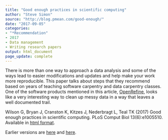 ```yaml
---
title: "Good enough practices in scientific computing"
author: "Steve Simon"
source: "http://blog.pmean.com/good-enough/"
date: "2017-09-05"
categories:
- "*Recommendation"
- 2017
- Data management
- Writing research papers
output: html_document
page_update: complete
---
```


There is more than one way to approach a data analysis and some of the ways lead to easier modifications and updates and help make your work more reproducible. This paper talks about steps that they recommend based on years of teaching software carpentry and data carpentry classes. One of the software products mentioned in this article, [OpenRefine][sim3], looks like a very interesting way to clean up messy data in a way that leaves a well documented trail.

<!---More--->

Wilson G, Bryan J, Cranston K, Kitzes J, Nederbragt L, Teal TK (2017) Good enough practices in scientific computing. PLoS Comput Biol 13(6):e1005510. Available in [html format][wils1].

[sim3]: http://new.pmean.com/openrefine/

[wils1]: https://doi.org/10.1371/journal.pcbi.1005510
 
Earlier versions are [here][sim1] and [here][sim2].
 
[sim1]: http://blog.pmean.com/good-enough/
[sim2]: http://new.pmean.com/good-enough/
 
